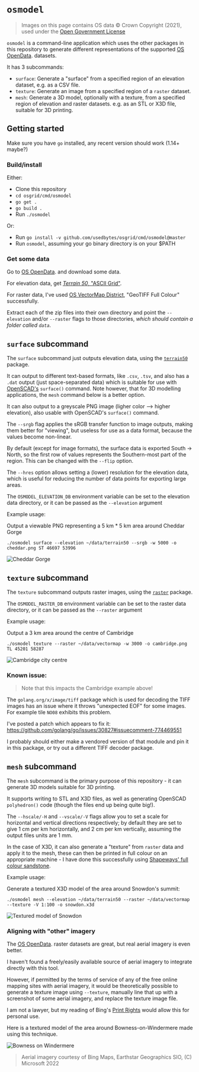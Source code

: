 # `osmodel`

> Images on this page contains OS data © Crown Copyright (2021), used under the
> [Open Government License](http://www.nationalarchives.gov.uk/doc/open-government-licence/version/3/)

`osmodel` is a command-line application which uses the other packages in this
repository to generate different representations of the supported
[OS OpenData](https://osdatahub.os.uk/downloads/open).
datasets.

It has 3 subcommands:

* `surface`: Generate a "surface" from a specified region of an elevation dataset,
   e.g. as a CSV file.
* `texture`: Generate an image from a specified region of a `raster` dataset.
* `mesh`: Generate a 3D model, optionally with a texture, from a specified region
   of elevation and raster datasets. e.g. as an STL or X3D file, suitable for
   3D printing.

## Getting started

Make sure you have `go` installed, any recent version should work (1.14+ maybe?)

### Build/install

Either:

* Clone this repository
* `cd osgrid/cmd/osmodel`
* `go get .`
* `go build .`
* Run `./osmodel`

Or:

* Run `go install -v github.com/usedbytes/osgrid/cmd/osmodel@master`
* Run `osmodel`, assuming your go binary directory is on your $PATH

### Get some data

Go to
[OS OpenData](https://osdatahub.os.uk/downloads/open).
and download some data.

For elevation data, get
[_Terrain 50_, "ASCII Grid"](https://osdatahub.os.uk/downloads/open/Terrain50).

For raster data, I've used
[OS VectorMap District](https://osdatahub.os.uk/downloads/open/VectorMapDistrict),
"GeoTIFF Full Colour" successfully.

Extract each of the zip files into their own directory and point the
`--elevation` and/or `--raster` flags to those directories, _which should
*contain* a folder called `data`_.

## `surface` subcommand

The `surface` subcommand just outputs elevation data, using the
[`terrain50`](../../osdata/terrain50)
package.

It can output to different text-based formats, like `.csv`, `.tsv`, and also has
a `.dat` output (just space-separated data) which is suitable for use with
[OpenSCAD's](https://openscad.org/) `surface()` command. Note however, that for
3D modelling applications, the `mesh` command below is a better option.

It can also output to a greyscale PNG image (ligher color --> higher elevation),
also usable with OpenSCAD's `surface()` command.

The `--srgb` flag applies the sRGB transfer function to image outputs, making
them better for "viewing", but useless for use as a data format, because the
values become non-linear.

By default (except for image formats), the surface data is exported South ->
North, so the first row of values represents the Southern-most part of the
region. This can be changed with the `--flip` option.

The `--hres` option allows setting a (lower) resolution for the elevation data,
which is useful for reducing the number of data points for exporting large
areas.

The `OSMODEL_ELEVATION_DB` environment variable can be set to the elevation
data directory, or it can be passed as the `--elevation` argument

Example usage:

Output a viewable PNG representing a 5 km * 5 km area around Cheddar Gorge

```
./osmodel surface --elevation ~/data/terrain50 --srgb -w 5000 -o cheddar.png ST 46697 53996

```

![Cheddar Gorge](../../examples/cheddar.png)

## `texture` subcommand

The `texture` subcommand outputs raster images, using the
[`raster`](../../osdata/raster)
package.

The `OSMODEL_RASTER_DB` environment variable can be set to the raster
data directory, or it can be passed as the `--raster` argument

Example usage:

Output a 3 km area around the centre of Cambridge

```
./osmodel texture --raster ~/data/vectormap -w 3000 -o cambridge.png TL 45201 58287
```

![Cambridge city centre](../../examples/cambridge.png)

### Known issue:

> Note that this impacts the Cambridge example above!

The `golang.org/x/image/tiff` package which is used for decoding the TIFF images
has an issue where it throws "unexpected EOF" for some images. For example tile
`NO08` exhibits this problem.

I've posted a patch which appears to fix it:
https://github.com/golang/go/issues/30827#issuecomment-774469551

I probably should either make a vendored version of that module and pin it in
this package, or try out a different TIFF decoder package.

## `mesh` subcommand

The `mesh` subcommand is the primary purpose of this repository - it can
generate 3D models suitable for 3D printing.

It supports writing to STL and X3D files, as well as generating OpenSCAD
`polyhedron()` code (though the files end up being quite big!).

The `--hscale/-H` and `--vscale/-V` flags allow you to set a scale for
horizontal and vertical directions respectively; by default they are set to
give 1 cm per km horizontally, and 2 cm per km vertically, assuming the output
files units are 1 mm.

In the case of X3D, it can also generate a "texture" from `raster` data and apply
it to the mesh, these can then be printed in full colour on an appropriate
machine - I have done this successfully using
[Shapeways' full colour sandstone](https://www.shapeways.com/materials/sandstone).

Example usage:

Generate a textured X3D model of the area around Snowdon's summit:

```
./osmodel mesh --elevation ~/data/terrain50 --raster ~/data/vectormap --texture -V 1:100 -o snowdon.x3d
```

![Textured model of Snowdon](../../textured.png)

### Aligning with "other" imagery

The
[OS OpenData](https://osdatahub.os.uk/downloads/open).
raster datasets are great, but real aerial imagery is even
better.

I haven't found a freely/easily available source of aerial imagery to
integrate directly with this tool.

However, if permitted by the terms of service of any of the free online mapping
sites with aerial imagery, it would be theoretically possible to generate a
texture image using `--texture`, manually line that up with a screenshot of
some aerial imagery, and replace the texture image file.

I am not a lawyer, but my reading of Bing's
[Print Rights](https://www.microsoft.com/en-us/maps/product/print-rights)
would allow this for personal use.

Here is a textured model of the area around Bowness-on-Windermere made using
this technique.

![Bowness on Windermere](../../examples/bowness.png)

> Aerial imagery courtesy of Bing Maps, Earthstar Geographics SIO,
> (C) Microsoft 2022 
